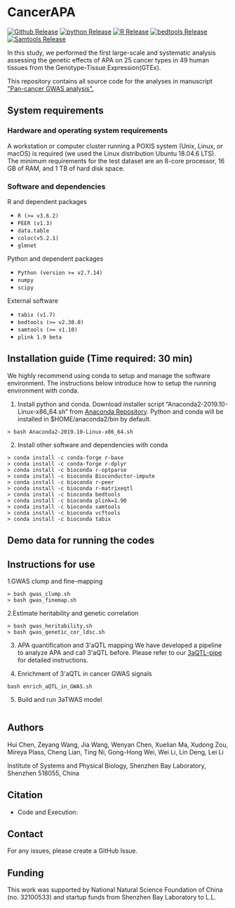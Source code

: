 # CancerAPA
[![Github Release](https://img.shields.io/badge/release-v1.0-brightgreen)](https://github.com/3UTR/CancerAPA)
[![python Release](https://img.shields.io/badge/python-2.7.14-brightgreen)](https://www.python.org/downloads/)
[![R Release](https://img.shields.io/badge/R-3.6.2-brightgreen)](https://cran.r-project.org/)
[![bedtools Release](https://img.shields.io/badge/bedtools-v2.25.0-brightgreen)](https://github.com/arq5x/bedtools2)
[![Samtools Release](https://img.shields.io/badge/samtools-v1.9-brightgreen)](http://www.htslib.org/)

In this study, we performed the first large-scale and systematic analysis assessing the genetic effects of APA on 25 cancer types in 49 human tissues from the Genotype-Tissue Expression(GTEx).

This repository contains all source code for the analyses in manuscript ["Pan-cancer GWAS analysis".](https://medrxiv.org/cgi/content/short/2023.02.28.23286554v1)

## System requirements
### Hardware and operating system requirements
A workstation or computer cluster running a POXIS system (Unix, Linux, or macOS) is required (we used the Linux distribution Ubuntu 18.04.6 LTS). The minimum requirements for the test dataset are an 8-core processor, 16 GB of RAM, and 1 TB of hard disk space.

### Software and dependencies
R and dependent packages

* `R (>= v3.6.2)`
* `PEER (v1.3)`
* `data.table`
* `coloc(v5.2.1)`
* `glmnet`

Python and dependent packages
* `Python (version >= v2.7.14)`
* `numpy`
* `scipy`

External software
* `tabix (v1.7)`
* `bedtools (>= v2.30.0)`
* `samtools (>= v1.10)`
* `plink 1.9 beta`

## Installation guide (Time required: 30 min)
We highly recommend using conda to setup and manage the software environment. The instructions below introduce how to setup the running environment with conda.

1. Install python and conda. Download installer script “Anaconda2-2019.10-Linux-x86_64.sh” from [Anaconda Repository](https://repo.anaconda.com/archive/). Python and conda will be installed in $HOME/anaconda2/bin by default.
```
> bash Anaconda2-2019.10-Linux-x86_64.sh
```
2. Install other software and dependencies with conda
```
> conda install -c conda-forge r-base
> conda install -c conda-forge r-dplyr
> conda install -c bioconda r-optparse
> conda install -c bioconda Bioconductor-impute
> conda install -c bioconda r-peer
> conda install -c bioconda r-matrixeqtl
> conda install -c bioconda bedtools
> conda install -c bioconda plink=1.90
> conda install -c bioconda samtools
> conda install -c bioconda vcftools
> conda install -c bioconda tabix
```
## Demo data for running the codes

## Instructions for use


1.GWAS clump and fine-mapping
```
> bash gwas_clump.sh
> bash gwas_finemap.sh
```

2.Estimate heritability and genetic correlation
```
> bash gwas_heritability.sh
> bash gwas_genetic_cor_ldsc.sh
```

3. APA quantification and 3'aQTL mapping
We have developed a pipeline to analyze APA and call 3'aQTL before. Please refer to our [3aQTL-pipe]() for detailed instructions.

4. Enrichment of 3'aQTL in cancer GWAS signals
```
bash enrich_aQTL_in_GWAS.sh
```

  
5. Build and run 3aTWAS model
```

```
  




## Authors

Hui Chen, Zeyang Wang, Jia Wang, Wenyan Chen, Xuelian Ma, Xudong Zou, Mireya Plass, Cheng Lian, Ting Ni, Gong-Hong Wei,  Wei Li, Lin Deng, Lei Li

Institute of Systems and Physical Biology, Shenzhen Bay Laboratory, Shenzhen 518055, China

## Citation
* Code and Execution:





## Contact
For any issues, please create a GitHub Issue.

## Funding
This work was supported by National Natural Science Foundation of China (no. 32100533) and startup funds from Shenzhen Bay Laboratory to L.L.
